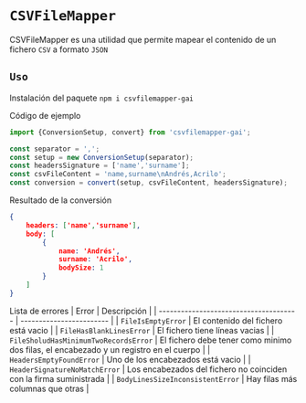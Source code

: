 # `CSVFileMapper`

CSVFileMapper es una utilidad que permite mapear el contenido de un fichero `CSV` a formato `JSON`

## `Uso`

Instalación del paquete
`npm i csvfilemapper-gai`

Código de ejemplo
```js
import {ConversionSetup, convert} from 'csvfilemapper-gai';

const separator = ',';
const setup = new ConversionSetup(separator);
const headersSignature = ['name','surname'];
const csvFileContent = 'name,surname\nAndrés,Acrilo';
const conversion = convert(setup, csvFileContent, headersSignature);
```
Resultado de la conversión
```json
{
    headers: ['name','surname'],
    body: [
        {
            name: 'Andrés',
            surname: 'Acrilo',
            bodySize: 1
        }
    ]
}
```
Lista de errores
| Error                                  | Descripción              |
| -------------------------------------- | ------------------------ |
| `FileIsEmptyError`                     | El contenido del fichero está vacio |
| `FileHasBlankLinesError`               | El fichero tiene líneas vacias |
| `FileSholudHasMinimumTwoRecordsError`  | El fichero debe tener como minimo dos filas, el encabezado y un registro en el cuerpo |
| `HeadersEmptyFoundError`               | Uno de los encabezados está vacio |
| `HeaderSignatureNoMatchError`          | Los encabezados del fichero no coinciden con la firma suministrada |
| `BodyLinesSizeInconsistentError`       | Hay filas más columnas que otras |
